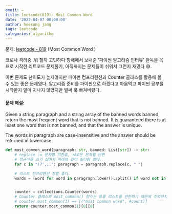 ```yaml
---
emoji: ✏️
title: leetcode(819)- Most Common Word
date: '2022-04-07 00:00:00'
author: heesung jang
tags: leetcode
categories: algorithm
---
```


문제: [leetcode - 819](https://leetcode.com/problems/most-common-word/) (Most Common Word
)

코로나 격리중..뭐 할까 고민하다 항해에서 보내준 '파이썬 알고리즘 인터뷰' 완독을 목표로 시작한 리트코드 문제풀기, 아직까지는 문제들이 쉬워서 그런지 재밌다 😅.

이번 문제도 난이도가 높지않지만 파이썬 컴프리헨션과 Counter 클래스를 활용해 볼 수 있는 좋은 문제였다. 알고리즘 준비를 파이썬으로 하겠다고 마음먹고 파이썬 공부를 시작한지 얼마 지나지 않았지만 벌써 푹 빠져버렸다.

#### 문제 해설:

Given a string paragraph and a string array of the banned words banned, return the most frequent word that is not banned. It is guaranteed there is at least one word that is not banned, and that the answer is unique.

The words in paragraph are case-insensitive and the answer should be returned in lowercase.

```python
def most_common_word(paragraph: str, banned: List[str]) -> str:
    # replace := 문자열 치환후, 새로운 문자열 반환
    # 정규식을 쓰기 싫어서 아래와 같이 필터링 했다.
    for c in "!?',;.": paragraph = paragraph.replace(c, " ")

    # 리스트 컨프리헨션 정말 좋다.
    words = [word for word in paragraph.lower().split() if word not in banned]


    counter = collections.Counter(words)
	# Counter 클래스의 most_common() 함수는 튜플 리스트를 반환하기 때문에 주의하자.
    # counter.most_common(1) == [("most common word", #count)]
    return counter.most_common(1)[0][0]

```

```toc

```
